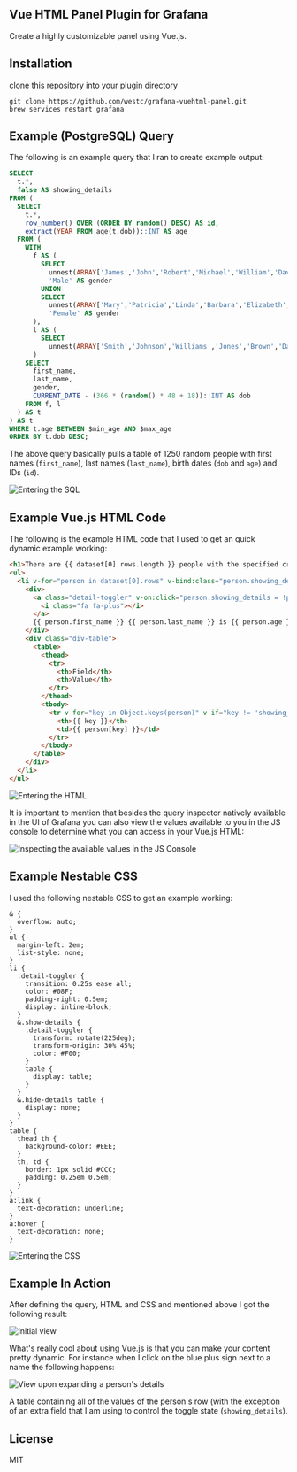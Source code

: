 ## Vue HTML Panel Plugin for Grafana

Create a highly customizable panel using Vue.js.

## Installation

clone this repository into your plugin directory

```
git clone https://github.com/westc/grafana-vuehtml-panel.git
brew services restart grafana
```

## Example (PostgreSQL) Query

The following is an example query that I ran to create example output:

```sql
SELECT
  t.*,
  false AS showing_details
FROM (
  SELECT
    t.*,
    row_number() OVER (ORDER BY random() DESC) AS id,
    extract(YEAR FROM age(t.dob))::INT AS age
  FROM (
    WITH
      f AS (
        SELECT
          unnest(ARRAY['James','John','Robert','Michael','William','David','Richard','Charles','Joseph','Thomas','Christopher','Daniel','Paul','Mark','Donald','George','Kenneth','Steven','Edward','Brian','Ronald','Anthony','Kevin','Jason','Matthew']) AS first_name,
          'Male' AS gender
        UNION
        SELECT
          unnest(ARRAY['Mary','Patricia','Linda','Barbara','Elizabeth','Jennifer','Maria','Susan','Margaret','Dorothy','Lisa','Nancy','Karen','Betty','Helen','Sandra','Donna','Carol','Ruth','Sharon','Michelle','Laura','Sarah','Kimberly','Deborah']) AS first_name,
          'Female' AS gender
      ),
      l AS (
        SELECT
          unnest(ARRAY['Smith','Johnson','Williams','Jones','Brown','Davis','Miller','Wilson','Moore','Taylor','Anderson','Thomas','Jackson','White','Harris','Martin','Thompson','Garcia','Martinez','Robinson','Clark','Rodriguez','Lewis','Lee','Walker']) AS last_name
      )
    SELECT
      first_name,
      last_name,
      gender,
      CURRENT_DATE - (366 * (random() * 48 + 18))::INT AS dob
    FROM f, l
  ) AS t
) AS t
WHERE t.age BETWEEN $min_age AND $max_age
ORDER BY t.dob DESC;
```

The above query basically pulls a table of 1250 random people with first names (`first_name`), last names (`last_name`), birth dates (`dob` and `age`) and IDs (`id`).

![Entering the SQL](https://raw.githubusercontent.com/westc/grafana-vuehtml-panel/master/src/img/Query.png)

## Example Vue.js HTML Code

The following is the example HTML code that I used to get an quick dynamic example working:

```html
<h1>There are {{ dataset[0].rows.length }} people with the specified criteria!</h1>
<ul>
  <li v-for="person in dataset[0].rows" v-bind:class="person.showing_details ? 'show-details' : 'hide-details'">
    <div>
      <a class="detail-toggler" v-on:click="person.showing_details = !person.showing_details">
        <i class="fa fa-plus"></i>
      </a>
      {{ person.first_name }} {{ person.last_name }} is {{ person.age }} years old.
    </div>
    <div class="div-table">
      <table>
        <thead>
          <tr>
            <th>Field</th>
            <th>Value</th>
          </tr>
        </thead>
        <tbody>
          <tr v-for="key in Object.keys(person)" v-if="key != 'showing_details'">
            <th>{{ key }}</th>
            <td>{{ person[key] }}</td>
          </tr>
        </tbody>
      </table>
    </div>
  </li>
</ul>
```

![Entering the HTML](https://raw.githubusercontent.com/westc/grafana-vuehtml-panel/master/src/img/Vue-HTML-Code.png)

It is important to mention that besides the query inspector natively available in the UI of Grafana you can also view the values available to you in the JS console to determine what you can access in your Vue.js HTML:

![Inspecting the available values in the JS Console](https://raw.githubusercontent.com/westc/grafana-vuehtml-panel/master/src/img/JS-Console.png)

## Example Nestable CSS

I used the following nestable CSS to get an example working:

```less
& {
  overflow: auto;
}
ul {
  margin-left: 2em;
  list-style: none;
}
li {
  .detail-toggler {
    transition: 0.25s ease all;
    color: #08F;
    padding-right: 0.5em;
    display: inline-block;
  }
  &.show-details {
    .detail-toggler {
      transform: rotate(225deg);
      transform-origin: 30% 45%;
      color: #F00;
    }
    table {
      display: table;
    }
  }
  &.hide-details table {
    display: none;
  }
}
table {
  thead th {
    background-color: #EEE;
  }
  th, td {
    border: 1px solid #CCC;
    padding: 0.25em 0.5em;
  }
}
a:link {
  text-decoration: underline;
}
a:hover {
  text-decoration: none;
}
```

![Entering the CSS](https://raw.githubusercontent.com/westc/grafana-vuehtml-panel/master/src/img/Nestable-CSS-Code.png)

## Example In Action

After defining the query, HTML and CSS and mentioned above I got the following result:

![Initial view](https://raw.githubusercontent.com/westc/grafana-vuehtml-panel/master/src/img/Static-Results.png)

What's really cool about using Vue.js is that you can make your content pretty dynamic.  For instance when I click on the blue plus sign next to a name the following happens:

![View upon expanding a person's details](https://raw.githubusercontent.com/westc/grafana-vuehtml-panel/master/src/img/Dynamic-Results.png)

A table containing all of the values of the person's row (with the exception of an extra field that I am using to control the toggle state (`showing_details`).

## License
MIT
